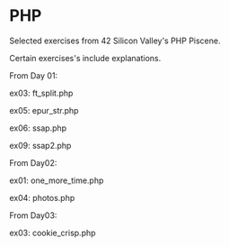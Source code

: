 # PHP
Selected exercises from 42 Silicon Valley's PHP Piscene.

Certain exercises's include explanations.

From Day 01:

ex03: ft_split.php

ex05: epur_str.php

ex06: ssap.php

ex09: ssap2.php

From Day02:

ex01: one_more_time.php

ex04: photos.php

From Day03:

ex03: cookie_crisp.php
